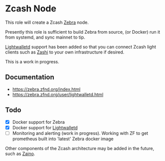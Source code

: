 # Zcash Node
This role will create a Zcash [Zebra](https://github.com/ZcashFoundation/zebra) node.

Presently this role is sufficient to build Zebra from source, (or Docker) run it from systemd, and sync mainnet to tip.

[Lightwalletd](https://zebra.zfnd.org/user/lightwalletd.html) support has been added so that you can connect Zcash light clients such as [Zashi](https://electriccoin.co/zashi/) to your own infrastructure if desired.

This is a work in progress.

## Documentation
* https://zebra.zfnd.org/index.html
* https://zebra.zfnd.org/user/lightwalletd.html


## Todo
- [x] Docker support for Zebra
- [x] Docker support for [Lightwalletd](https://github.com/zcash/lightwalletd)
- [ ] Monitoring and alerting (work in progress). Working with ZF to get prometheus built into 'latest' Zebra docker image

Other components of the Zcash architecture may be added in the future, such as [Zaino](https://github.com/zingolabs/zaino/).


